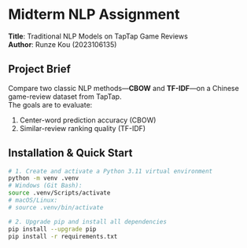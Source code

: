 # Midterm NLP Assignment

**Title**: Traditional NLP Models on TapTap Game Reviews  
**Author**: Runze Kou (2023106135)

## Project Brief
Compare two classic NLP methods—**CBOW** and **TF-IDF**—on a Chinese game-review dataset from TapTap.  
The goals are to evaluate:  
1. Center-word prediction accuracy (CBOW)  
2. Similar-review ranking quality (TF-IDF)

## Installation & Quick Start

```bash
# 1. Create and activate a Python 3.11 virtual environment
python -m venv .venv
# Windows (Git Bash):
source .venv/Scripts/activate
# macOS/Linux:
# source .venv/bin/activate

# 2. Upgrade pip and install all dependencies
pip install --upgrade pip
pip install -r requirements.txt

